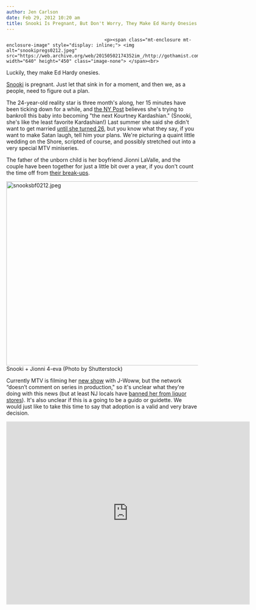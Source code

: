 ```yaml
---
author: Jen Carlson
date: Feb 29, 2012 10:20 am
title: Snooki Is Pregnant, But Don't Worry, They Make Ed Hardy Onesies
---
```


	
										<p><span class="mt-enclosure mt-enclosure-image" style="display: inline;"> <img alt="snookipregs0212.jpeg" src="https://web.archive.org/web/20150502174352im_/http://gothamist.com/attachments/arts_jen/snookipregs0212.jpeg" width="640" height="450" class="image-none"> </span><br>
<span class="photo_caption">Luckily, they make Ed Hardy onesies.</span></p>

<p><a href="https://web.archive.org/web/20150502174352/http://gothamist.com/tags/snooki">Snooki</a> is pregnant. Just let that sink in for a moment, and then we, as a people, need to figure out a plan.</p>

<p>The 24-year-old reality star is three month&apos;s along, her 15 minutes have been ticking down for a while, and <a href="https://web.archive.org/web/20150502174352/http://www.nypost.com/p/pagesix/snooki_lied_she_preggers_LMEWWgqwCvDpaVhud3x6wK#ixzz1nmOX4h8Y">the NY Post</a> believes she&apos;s trying to bankroll this baby into becoming &quot;the next Kourtney Kardashian.&quot; (Snooki, she&apos;s like the least favorite Kardashian!) Last summer she said she didn&apos;t want to get married <a href="https://web.archive.org/web/20150502174352/http://www.hollywoodlife.com/2011/08/11/jersey-shore-snooki-jionni-lavalle-marriage-dad/">until she turned 26</a>, but you know what they say, if you want to make Satan laugh, tell him your plans. We&apos;re picturing a quaint little wedding on the Shore, scripted of course, and possibly stretched out into a very special MTV miniseries. </p>

<p>The father of the unborn child is her boyfriend Jionni LaValle, and the couple have been together for just a little bit over a year, if you don&apos;t count the time off from <a href="https://web.archive.org/web/20150502174352/http://www.dailymail.co.uk/tvshowbiz/article-2000530/Jersey-Shore-star-Snooki-split-Jionni-LaValle-8-months-trust-issues.html">their break-ups</a>.</p>

<p><span class="mt-enclosure mt-enclosure-image" style="display: inline;"> <img alt="snooksbf0212.jpeg" src="https://web.archive.org/web/20150502174352im_/http://gothamist.com/attachments/arts_jen/snooksbf0212.jpeg" width="640" height="483" class="image-none"> </span><br>
<span class="photo_caption">Snooki + Jionni 4-eva (Photo by Shutterstock)</span></p>

<p>Currently MTV is filming her <a href="https://web.archive.org/web/20150502174352/http://gothamist.com/2012/02/25/jersey_city_brace_yourself_snooki_j.php">new show</a> with J-Woww, but the network &#x201C;doesn&#x2019;t comment on series in production,&quot; so it&apos;s unclear what they&apos;re doing with this news (but at least NJ locals have <a href="https://web.archive.org/web/20150502174352/http://www.thesuperficial.com/snookis-banned-from-liquor-stores-now-02-2012">banned her from liquor stores</a>). It&apos;s also unclear if this is a going to be a guido or guidette. We would just like to take this time to say that adoption is a valid and very brave decision. </p>

<p><iframe width="640" height="480" src="https://web.archive.org/web/20150502174352if_/http://www.youtube.com/embed/Ocb_HXSTuNY" frameborder="0" allowfullscreen></iframe></p>					
										
									
				